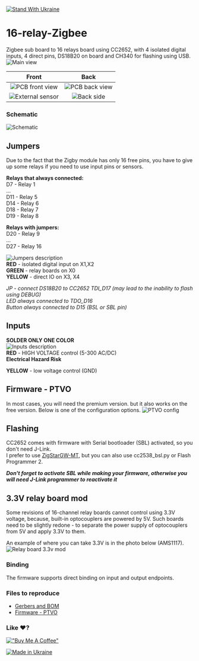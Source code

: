 [![Stand With Ukraine](https://raw.githubusercontent.com/vshymanskyy/StandWithUkraine/main/banner-direct-single.svg)](https://stand-with-ukraine.pp.ua)

# 16-relay-Zigbee
Zigbee sub board to 16 relays board using CC2652, with 4 isolated digital inputs, 4 direct pins, DS18B20 on board and CH340 for flashing using USB.
![Main view](https://i.imgur.com/ORnDNKh.jpg)



Front | Back
:-:|:-:
![PCB front view](images/front.png)  | ![PCB back view](images/back.png)
![External sensor](https://i.imgur.com/LFHT67z.jpg)  | ![Back side](https://i.imgur.com/41dWDfy.jpg)

### Schematic
![Schematic](hardware/Schematic.png)


## Jumpers
Due to the fact that the Zigby module has only 16 free pins, you have to give up some relays if you need to use input pins or sensors.

**Relays that always connected:**  
D7 - Relay 1  
...  
D11 - Relay 5   
D14 - Relay 6   
D18 - Relay 7    
D19 - Relay 8    

**Relays with jumpers:**  
D20 - Relay 9  
...  
D27 - Relay 16  

![Jumpers description](images/jumpers.png)  
**RED** - isolated digital input on X1,X2  
**GREEN** - relay boards on X0  
**YELLOW** - direct IO on X3, X4  

*JP - connect DS18B20 to CC2652 TDI_D17 (may lead to the inability to flash using DEBUG)*  
*LED always connected to TDO_D16*  
*Button always connected to D15 (BSL or SBL pin)*  

## Inputs
**SOLDER ONLY ONE COLOR**  
![Inputs description](images/inputs.png)  
**RED** - HIGH VOLTAGE control (5-300 AC/DC)   
**Electrical Hazard Risk**    

**YELLOW** - low voltage control (GND)


## Firmware - PTVO
In most cases, you will need the premium version. but it also works on the free version.
Below is one of the configuration options.
![PTVO config](images/ptvo.png)


## Flashing
CC2652 comes with firmware with Serial bootloader (SBL) activated, so you don't need J-Link.   
I prefer to use [ZigStarGW-MT](https://github.com/xyzroe/ZigStarGW-MT), but you can also use cc2538_bsl.py or Flash Programmer 2.  

***Don't forget to activate SBL while making your firmware, otherwise you will need J-Link programmer to reactivate it***

## 3.3V relay board mod
Some revisions of 16-channel relay boards cannot control using 3.3V voltage, because, built-in optocouplers are powered by 5V.
Such boards need to be slightly redone - to separate the power supply of optocouplers from 5V and apply 3.3V to them.

An example of where you can take 3.3V is in the photo below (AMS1117).
![Relay board 3.3v mod](https://i.imgur.com/AWW3jOZ.jpg)

### Binding
The firmware supports direct binding on input and output endpoints.


### Files to reproduce
* [Gerbers and BOM](https://github.com/xyzroe/16-relay-Zigbee/hardware)
* [Firmware - PTVO](https://ptvo.info)


### Like ♥️?
[!["Buy Me A Coffee"](https://www.buymeacoffee.com/assets/img/custom_images/orange_img.png)](https://www.buymeacoffee.com/xyzroe)

[![Made in Ukraine](https://img.shields.io/badge/made_in-ukraine-ffd700.svg?labelColor=0057b7)](https://stand-with-ukraine.pp.ua)
